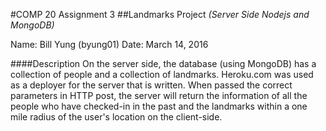 #COMP 20 Assignment 3
##Landmarks Project _(Server Side Nodejs and MongoDB)_

Name: Bill Yung (byung01)
Date: March 14, 2016

####Description
On the server side, the database (using MongoDB) has a collection of people and a collection of landmarks. Heroku.com was used as a deployer for the server that is written. When passed the correct parameters in HTTP post, the server will return the information of all the people who have checked-in in the past and the landmarks within a one mile radius of the user's location on the client-side.
